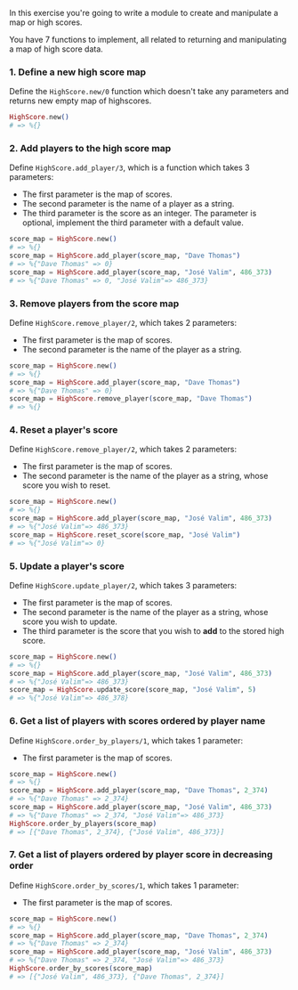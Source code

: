 In this exercise you're going to write a module to create and manipulate a map or high scores.

You have 7 functions to implement, all related to returning and manipulating a map of high score data.

### 1. Define a new high score map

Define the `HighScore.new/0` function which doesn't take any parameters and returns new empty map of highscores.

```elixir
HighScore.new()
# => %{}
```

### 2. Add players to the high score map

Define `HighScore.add_player/3`, which is a function which takes 3 parameters:

- The first parameter is the map of scores.
- The second parameter is the name of a player as a string.
- The third parameter is the score as an integer. The parameter is optional, implement the third parameter with a default value.

```elixir
score_map = HighScore.new()
# => %{}
score_map = HighScore.add_player(score_map, "Dave Thomas")
# => %{"Dave Thomas" => 0}
score_map = HighScore.add_player(score_map, "José Valim", 486_373)
# => %{"Dave Thomas" => 0, "José Valim"=> 486_373}
```

### 3. Remove players from the score map

Define `HighScore.remove_player/2`, which takes 2 parameters:

- The first parameter is the map of scores.
- The second parameter is the name of the player as a string.

```elixir
score_map = HighScore.new()
# => %{}
score_map = HighScore.add_player(score_map, "Dave Thomas")
# => %{"Dave Thomas" => 0}
score_map = HighScore.remove_player(score_map, "Dave Thomas")
# => %{}
```

### 4. Reset a player's score

Define `HighScore.remove_player/2`, which takes 2 parameters:

- The first parameter is the map of scores.
- The second parameter is the name of the player as a string, whose score you wish to reset.

```elixir
score_map = HighScore.new()
# => %{}
score_map = HighScore.add_player(score_map, "José Valim", 486_373)
# => %{"José Valim"=> 486_373}
score_map = HighScore.reset_score(score_map, "José Valim")
# => %{"José Valim"=> 0}
```

### 5. Update a player's score

Define `HighScore.update_player/2`, which takes 3 parameters:

- The first parameter is the map of scores.
- The second parameter is the name of the player as a string, whose score you wish to update.
- The third parameter is the score that you wish to **add** to the stored high score.

```elixir
score_map = HighScore.new()
# => %{}
score_map = HighScore.add_player(score_map, "José Valim", 486_373)
# => %{"José Valim"=> 486_373}
score_map = HighScore.update_score(score_map, "José Valim", 5)
# => %{"José Valim"=> 486_378}
```

### 6. Get a list of players with scores ordered by player name

Define `HighScore.order_by_players/1`, which takes 1 parameter:

- The first parameter is the map of scores.

```elixir
score_map = HighScore.new()
# => %{}
score_map = HighScore.add_player(score_map, "Dave Thomas", 2_374)
# => %{"Dave Thomas" => 2_374}
score_map = HighScore.add_player(score_map, "José Valim", 486_373)
# => %{"Dave Thomas" => 2_374, "José Valim"=> 486_373}
HighScore.order_by_players(score_map)
# => [{"Dave Thomas", 2_374}, {"José Valim", 486_373}]
```

### 7. Get a list of players ordered by player score in decreasing order

Define `HighScore.order_by_scores/1`, which takes 1 parameter:

- The first parameter is the map of scores.

```elixir
score_map = HighScore.new()
# => %{}
score_map = HighScore.add_player(score_map, "Dave Thomas", 2_374)
# => %{"Dave Thomas" => 2_374}
score_map = HighScore.add_player(score_map, "José Valim", 486_373)
# => %{"Dave Thomas" => 2_374, "José Valim"=> 486_373}
HighScore.order_by_scores(score_map)
# => [{"José Valim", 486_373}, {"Dave Thomas", 2_374}]
```
